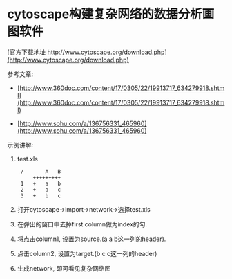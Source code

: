 cytoscape构建复杂网络的数据分析画图软件
=  

[官方下载地址 http://www.cytoscape.org/download.php](http://www.cytoscape.org/download.php)  

参考文章:  

* [http://www.360doc.com/content/17/0305/22/19913717_634279918.shtml](http://www.360doc.com/content/17/0305/22/19913717_634279918.shtml)  

* [http://www.sohu.com/a/136756331_465960](http://www.sohu.com/a/136756331_465960)  

示例讲解:

1. test.xls

        /       A   B
            +++++++++
        1   +   a   b
        2   +   a   c
        3   +   b   c

2. 打开cytoscape->import->network->选择test.xls
3. 在弹出的窗口中去掉first column做为index的勾.
4. 将点击column1, 设置为source.(a a b这一列的header).
5. 点击column2, 设置为target.(b c c这一列的header)
6. 生成network, 即可看见复杂网络图